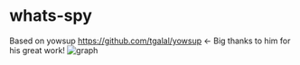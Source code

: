 # whats-spy
 
Based on yowsup https://github.com/tgalal/yowsup <- Big thanks to him for his great work!
![graph](https://i.vgy.me/tDCX3j.png)